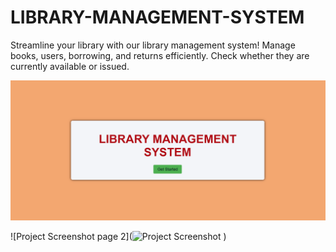 # LIBRARY-MANAGEMENT-SYSTEM
Streamline your library with our library management system! Manage books, users, borrowing, and returns efficiently. Check whether they are currently available or issued.


![LMS page1](https://github.com/anjaliSINGH2203/LIBRARY-MANAGEMENT-SYSTEM/blob/main/Screenshot%202024-06-28%20160503.png)

![Project Screenshot page 2](![Project Screenshot](https://github.com/yourusername/your-repository/raw/main/images/screenshot.png)
)


